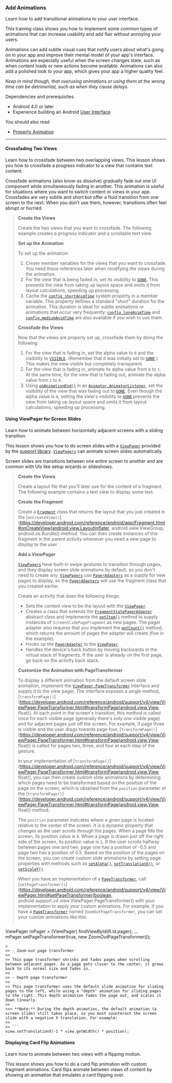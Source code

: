 ### Add Animations
Learn how to add transitional animations to your user interface.

This training class shows you how to implement some common types of animations that can increase usability and add flair without annoying your users.

Animations can add subtle visual cues that notify users about what's going on in your app and improve their mental model of your app's interface. 
Animations are especially useful when the screen changes state, such as when content loads or new actions become available.
Animations can also add a polished look to your app, which gives your app a higher quality feel.

_Keep in mind though, that overusing animations or using them at the wrong time can be detrimental, such as when they cause delays._

Dependencies and prerequisites
- Android 4.0 or later
- Experience building an Android [User Interface](https://developer.android.com/guide/topics/ui/index.html)

You should also read
- [Property Animation](https://developer.android.com/guide/topics/graphics/prop-animation.html)

-----------------------------------------------------------

#### Crossfading Two Views
Learn how to crossfade between two overlapping views. This lesson shows you how to crossfade a progress indicator to a view that contains text content.

Crossfade animations (also know as dissolve) gradually fade out one UI component while simultaneously fading in another. This animation is useful for situations where you want to switch content or views in your app. Crossfades are very subtle and short but offer a fluid transition from one screen to the next. When you don't use them, however, transitions often feel abrupt or hurried.

> **Create the Views**
>
> Create the two views that you want to crossfade. The following example creates a progress indicator and a scrollable text view.
>
> **Set up the Animation**
>
> To set up the animation:
>
> 1. Create member variables for the views that you want to crossfade. You need these references later when modifying the views during the animation.
> 2. For the view that is being faded in, set its visibility to [`GONE`](https://developer.android.com/reference/android/view/View.html#GONE). This prevents the view from taking up layout space and omits it from layout calculations, speeding up processing.
> 3. Cache the [`config_shortAnimTime`](https://developer.android.com/reference/android/R.integer.html#config_shortAnimTime) system property in a member variable. This property defines a standard "short" duration for the animation. This duration is ideal for subtle animations or animations that occur very frequently. [`config_longAnimTime`](https://developer.android.com/reference/android/R.integer.html#config_longAnimTime) and [`config_mediumAnimTime`](https://developer.android.com/reference/android/R.integer.html#config_mediumAnimTime) are also available if you wish to use them.
>
> **Crossfade the Views**
>
> Now that the views are properly set up, crossfade them by doing the following:
>
> 1. For the view that is fading in, set the alpha value to `0` and the visibility to [`VISIBLE`](https://developer.android.com/reference/android/view/View.html#VISIBLE). (Remember that it was initially set to [`GONE`](https://developer.android.com/reference/android/view/View.html#GONE).) This makes the view visible but completely transparent.
> 2. For the view that is fading in, animate its alpha value from `0` to `1`. At the same time, for the view that is fading out, animate the alpha value from `1` to `0`.
> 3. Using [`onAnimationEnd()`](https://developer.android.com/reference/android/animation/Animator.AnimatorListener.html#onAnimationEnd(android.animation.Animator)) in an [`Animator.AnimatorListener`](https://developer.android.com/reference/android/animation/Animator.AnimatorListener.html), set the visibility of the view that was fading out to [`GONE`](https://developer.android.com/reference/android/view/View.html#GONE). Even though the alpha value is `0`, setting the view's visibility to [`GONE`](https://developer.android.com/reference/android/view/View.html#GONE) prevents the view from taking up layout space and omits it from layout calculations, speeding up processing.

#### Using ViewPager for Screen Slides
Learn how to animate between horizontally adjacent screens with a sliding transition.

This lesson shows you how to do screen slides with a [`ViewPager`](https://developer.android.com/reference/android/support/v4/view/ViewPager.html) provided by the [support library](https://developer.android.com/topic/libraries/support-library/index.html). [`ViewPagers`](https://developer.android.com/reference/android/support/v4/view/ViewPager.html) can animate screen slides automatically.

Screen slides are transitions between one entire screen to another and are common with UIs like setup wizards or slideshows.

> **Create the Views**
>
> Create a layout file that you'll later use for the content of a fragment. The following example contains a text view to display some text.
>
> **Create the Fragment**
>
> Create a [`Fragment`](https://developer.android.com/reference/android/support/v4/app/Fragment.html) class that returns the layout that you just created in the [`onCreateView()`](https://developer.android.com/reference/android/app/Fragment.html#onCreateView(android.view.LayoutInflater, android.view.ViewGroup, android.os.Bundle)) method. You can then create instances of this fragment in the parent activity whenever you need a new page to display to the user
>
> **Add a ViewPager**
>
> [`ViewPagers`](https://developer.android.com/reference/android/support/v4/view/ViewPager.html) have built-in swipe gestures to transition through pages, and they display screen slide animations by default, so you don't need to create any. [`ViewPagers`](https://developer.android.com/reference/android/support/v4/view/ViewPager.html) use [`PagerAdapters`](https://developer.android.com/reference/android/support/v4/view/PagerAdapter.html) as a supply for new pages to display, so the [`PagerAdapters`](https://developer.android.com/reference/android/support/v4/view/PagerAdapter.html) will use the fragment class that you created earlier.
>
> Create an activity that does the following things:
>
> - Sets the content view to be the layout with the [`ViewPager`](https://developer.android.com/reference/android/support/v4/view/ViewPager.html).
> - Creates a class that extends the [`FragmentStatePagerAdapter`](https://developer.android.com/reference/android/support/v13/app/FragmentStatePagerAdapter.html) abstract class and implements the [`getItem()`](https://developer.android.com/reference/android/support/v4/app/FragmentStatePagerAdapter.html#getItem(int)) method to supply instances of `ScreenSlidePageFragment` as new pages. The pager adapter also requires that you implement the [`getCount()`](https://developer.android.com/reference/android/support/v4/view/PagerAdapter.html#getCount()) method, which returns the amount of pages the adapter will create (five in the example).
> - Hooks up the [`PagerAdapter`](https://developer.android.com/reference/android/support/v4/view/PagerAdapter.html) to the [`ViewPager`](https://developer.android.com/reference/android/support/v4/view/ViewPager.html).
> - Handles the device's back button by moving backwards in the virtual stack of fragments. If the user is already on the first page, go back on the activity back stack.
>
> **Customize the Animation with PageTransformer**
>
> To display a different animation from the default screen slide animation, implement the [`ViewPager.PageTransformer`](https://developer.android.com/reference/android/support/v4/view/ViewPager.PageTransformer.html) interface and supply it to the view pager. The interface exposes a single method, [`transformPage()`](https://developer.android.com/reference/android/support/v4/view/ViewPager.PageTransformer.html#transformPage(android.view.View, float)). At each point in the screen's transition, this method is called once for each visible page (generally there's only one visible page) and for adjacent pages just off the screen. For example, if page three is visible and the user drags towards page four, [`transformPage()`](https://developer.android.com/reference/android/support/v4/view/ViewPager.PageTransformer.html#transformPage(android.view.View, float)) is called for pages two, three, and four at each step of the gesture.
>
> In your implementation of [`transformPage()`](https://developer.android.com/reference/android/support/v4/view/ViewPager.PageTransformer.html#transformPage(android.view.View, float)), you can then create custom slide animations by determining which pages need to be transformed based on the position of the page on the screen, which is obtained from the `position` parameter of the [`transformPage()`](https://developer.android.com/reference/android/support/v4/view/ViewPager.PageTransformer.html#transformPage(android.view.View, float)) method.
>
> The `position` parameter indicates where a given page is located relative to the center of the screen. It is a dynamic property that changes as the user scrolls through the pages. When a page fills the screen, its position value is `0`. When a page is drawn just off the right side of the screen, its position value is `1`. If the user scrolls halfway between pages one and two, page one has a position of -0.5 and page two has a position of 0.5. Based on the position of the pages on the screen, you can create custom slide animations by setting page properties with methods such as [`setAlpha()`](https://developer.android.com/reference/android/view/View.html#setAlpha(float)), [`setTranslationX()`](https://developer.android.com/reference/android/view/View.html#setTranslationX(float)), or [`setScaleY()`](https://developer.android.com/reference/android/view/View.html#setScaleY(float)).
>
> When you have an implementation of a [`PageTransformer`](https://developer.android.com/reference/android/support/v4/view/ViewPager.PageTransformer.html), call [`setPageTransformer()`](https://developer.android.com/reference/android/support/v4/view/ViewPager.html#setPageTransformer(boolean, android.support.v4.view.ViewPager.PageTransformer)) with your implementation to apply your custom animations. For example, if you have a [`PageTransformer`](https://developer.android.com/reference/android/support/v4/view/ViewPager.PageTransformer.html) named `ZoomOutPageTransformer`, you can set your custom animations like this:
>
> ```
ViewPager mPager = (ViewPager) findViewById(R.id.pager);
...
mPager.setPageTransformer(true, new ZoomOutPageTransformer());
```
>
>> - Zoom-out page transformer
>>
>> This page transformer shrinks and fades pages when scrolling between adjacent pages. As a page gets closer to the center, it grows back to its normal size and fades in.
>>
>> - Depth page transformer
>>
>> This page transformer uses the default slide animation for sliding pages to the left, while using a "depth" animation for sliding pages to the right. This depth animation fades the page out, and scales it down linearly.
>>
>>> **Note:** During the depth animation, the default animation (a screen slide) still takes place, so you must counteract the screen slide with a negative X translation. For example:
>>
>> ```
view.setTranslationX(-1 * view.getWidth() * position);
```

#### Displaying Card Flip Animations
Learn how to animate between two views with a flipping motion.

This lesson shows you how to do a card flip animation with custom fragment animations. Card flips animate between views of content by showing an animation that emulates a card flipping over.
